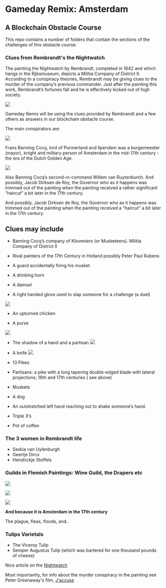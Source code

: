 # Gameday Remix: Amsterdam

## A Blockchain Obstacle Course
This repo contains a number of folders that contain the sections of the challenges of this obstacle course.

### Clues from Rembrandt's the Nightwatch
The painting the Nightwatch by Rembrandt, completed in 1642 and which hangs in the Rijksmuseum, depicts a Militia Company of District II.  According to a conspiracy theories, Rembrandt may be giving clues to the murder of the company’s previous commander. Just after the painting this work, Rembrandt’s fortunes fall and he is effectively kicked out of high society.

![](images/nightwatch.png)

Gameday Remix will be using the clues provided by Rembrandt and a few others as answers in  our blockchain obstacle course. 

The main conspirators are:

![](images/cocq.png)

Frans Banning Cocq, lord of Purmerland and Ilpendam was a burgemeester (mayor), knight and military person of Amsterdam in the mid-17th century - the era of the Dutch Golden Age.  

![](images/second-in-command.png)

Also Banning Cocq’s second-in-command Willem van Ruytenburch.  And possibly, Jacob Dirksen de Roy, the Governor who as it happens was trimmed out of the painting when the painting received a rather significant “haircut” a bit later in the 17th century.

And possibly, Jacob Dirksen de Roy, the Governor who as it happens was trimmed out of the painting when the painting received a “haircut” a bit later in the 17th century.

## Clues may include
- Banning Cocq’s company of Kloveniers (or Musketeers).
Militia Company of District II

- Rival painters of the 17th Century in Holland possibly Peter Paul Rubens

- A guard accidentally firing his musket

- A drinking horn

- A damsel

- A right handed glove used to slap someone for a challenge (a duel)

![](images/damsel-challange-glove-dead-chicken.png)
- An upturned chicken

- A purse

![](images/purse.png)

- The shadow of a hand and a partisan
![](images/hand-shadow.png)

- A knife
![](images/knife.png)

- 13 Pikes

- Partisans: a pike with a long tapering double-edged blade with lateral projections; 16th and 17th centuries ( see above)

- Muskets

- A dog

- An outstretched left hand reaching out to shake someone’s hand.

- Triple X’s

- Pot of coffee

### The 3 women in Rembrandt life
- Saskia van Uylenburgh
- Geertje Dircx
- Hendrickje Stoffels


### Guilds in Flemish Paintings: Wine Guild, the Drapers etc
![](images/Wine_Merchant_Guild_Boll.jpg)

![](images/Drapers-guild.jpg)

![](images/Jan_de_Bray-St_Luke_Haarlem.jpg)


**And because it is Amsterdam in the 17th century**

The plague, fleas, floods, and..

### Tulips Varietals
- The Viceroy Tulip 
- Semper Augustus Tulip (which was bartered for one thousand pounds of cheese)

Nice article on the [Nightwatch](https://www.vqronline.org/vqr-gallery/supposing-rembrandt%E2%80%99s-night-watch)

Most importantly, for info about the murder conspiracy in the painting see Peter Greenaway's film, [J'accuse](https://tubitv.com/movies/581168/rembrandt-s-j-accuse)
